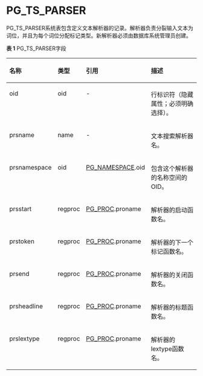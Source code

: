 # PG\_TS\_PARSER<a name="ZH-CN_TOPIC_0242385853"></a>

PG\_TS\_PARSER系统表包含定义文本解析器的记录。解析器负责分裂输入文本为词位，并且为每个词位分配标记类型。新解析器必须由数据库系统管理员创建。

**表 1**  PG\_TS\_PARSER字段

<a name="zh-cn_topic_0237122325_zh-cn_topic_0059777552_tefbc8068fcca42b795bd5c3474aa5fe3"></a>
<table><thead align="left"><tr id="zh-cn_topic_0237122325_zh-cn_topic_0059777552_r89008f466fa44bfaa1a2967427c96a80"><th class="cellrowborder" valign="top" width="18.61%" id="mcps1.2.5.1.1"><p id="zh-cn_topic_0237122325_zh-cn_topic_0059777552_aaaaddbb5f85640abb2cf1b6c09766a50"><a name="zh-cn_topic_0237122325_zh-cn_topic_0059777552_aaaaddbb5f85640abb2cf1b6c09766a50"></a><a name="zh-cn_topic_0237122325_zh-cn_topic_0059777552_aaaaddbb5f85640abb2cf1b6c09766a50"></a>名称</p>
</th>
<th class="cellrowborder" valign="top" width="11.66%" id="mcps1.2.5.1.2"><p id="zh-cn_topic_0237122325_zh-cn_topic_0059777552_ac474f3c8c6a74f09af38e4be1f8de40a"><a name="zh-cn_topic_0237122325_zh-cn_topic_0059777552_ac474f3c8c6a74f09af38e4be1f8de40a"></a><a name="zh-cn_topic_0237122325_zh-cn_topic_0059777552_ac474f3c8c6a74f09af38e4be1f8de40a"></a>类型</p>
</th>
<th class="cellrowborder" valign="top" width="27.060000000000002%" id="mcps1.2.5.1.3"><p id="zh-cn_topic_0237122325_zh-cn_topic_0059777552_a8584588312344d94b6b62cf864dc29e3"><a name="zh-cn_topic_0237122325_zh-cn_topic_0059777552_a8584588312344d94b6b62cf864dc29e3"></a><a name="zh-cn_topic_0237122325_zh-cn_topic_0059777552_a8584588312344d94b6b62cf864dc29e3"></a>引用</p>
</th>
<th class="cellrowborder" valign="top" width="42.67%" id="mcps1.2.5.1.4"><p id="zh-cn_topic_0237122325_zh-cn_topic_0059777552_a78a754757f63487b9c89ce56d5626dd9"><a name="zh-cn_topic_0237122325_zh-cn_topic_0059777552_a78a754757f63487b9c89ce56d5626dd9"></a><a name="zh-cn_topic_0237122325_zh-cn_topic_0059777552_a78a754757f63487b9c89ce56d5626dd9"></a>描述</p>
</th>
</tr>
</thead>
<tbody><tr id="zh-cn_topic_0237122325_zh-cn_topic_0059777552_rcb852b9d650a42b19661324ae86b32f5"><td class="cellrowborder" valign="top" width="18.61%" headers="mcps1.2.5.1.1 "><p id="zh-cn_topic_0237122325_zh-cn_topic_0059777552_af7cb9ee950e94840a6475da9e006af19"><a name="zh-cn_topic_0237122325_zh-cn_topic_0059777552_af7cb9ee950e94840a6475da9e006af19"></a><a name="zh-cn_topic_0237122325_zh-cn_topic_0059777552_af7cb9ee950e94840a6475da9e006af19"></a>oid</p>
</td>
<td class="cellrowborder" valign="top" width="11.66%" headers="mcps1.2.5.1.2 "><p id="zh-cn_topic_0237122325_zh-cn_topic_0059777552_aaf89e427d22546cb9ae1031c690102ca"><a name="zh-cn_topic_0237122325_zh-cn_topic_0059777552_aaf89e427d22546cb9ae1031c690102ca"></a><a name="zh-cn_topic_0237122325_zh-cn_topic_0059777552_aaf89e427d22546cb9ae1031c690102ca"></a>oid</p>
</td>
<td class="cellrowborder" valign="top" width="27.060000000000002%" headers="mcps1.2.5.1.3 "><p id="zh-cn_topic_0237122325_zh-cn_topic_0059777552_aef0bda9b8b4d487f8aefaaa9cace03fa"><a name="zh-cn_topic_0237122325_zh-cn_topic_0059777552_aef0bda9b8b4d487f8aefaaa9cace03fa"></a><a name="zh-cn_topic_0237122325_zh-cn_topic_0059777552_aef0bda9b8b4d487f8aefaaa9cace03fa"></a>-</p>
</td>
<td class="cellrowborder" valign="top" width="42.67%" headers="mcps1.2.5.1.4 "><p id="zh-cn_topic_0237122325_zh-cn_topic_0059777552_ad7542f1bece74879aa52a77c70a75bce"><a name="zh-cn_topic_0237122325_zh-cn_topic_0059777552_ad7542f1bece74879aa52a77c70a75bce"></a><a name="zh-cn_topic_0237122325_zh-cn_topic_0059777552_ad7542f1bece74879aa52a77c70a75bce"></a>行标识符（隐藏属性；必须明确选择）。</p>
</td>
</tr>
<tr id="zh-cn_topic_0237122325_zh-cn_topic_0059777552_r96e26ec6d8c84c9aba5f057b2b3f4368"><td class="cellrowborder" valign="top" width="18.61%" headers="mcps1.2.5.1.1 "><p id="zh-cn_topic_0237122325_zh-cn_topic_0059777552_af75a3a0291ef41debe077bfa05f3dd22"><a name="zh-cn_topic_0237122325_zh-cn_topic_0059777552_af75a3a0291ef41debe077bfa05f3dd22"></a><a name="zh-cn_topic_0237122325_zh-cn_topic_0059777552_af75a3a0291ef41debe077bfa05f3dd22"></a>prsname</p>
</td>
<td class="cellrowborder" valign="top" width="11.66%" headers="mcps1.2.5.1.2 "><p id="zh-cn_topic_0237122325_zh-cn_topic_0059777552_a65872bab4637420c854f689fda16a2c8"><a name="zh-cn_topic_0237122325_zh-cn_topic_0059777552_a65872bab4637420c854f689fda16a2c8"></a><a name="zh-cn_topic_0237122325_zh-cn_topic_0059777552_a65872bab4637420c854f689fda16a2c8"></a>name</p>
</td>
<td class="cellrowborder" valign="top" width="27.060000000000002%" headers="mcps1.2.5.1.3 "><p id="zh-cn_topic_0237122325_zh-cn_topic_0059777552_a8d24a0fa9e71441a98d36e52aab4862b"><a name="zh-cn_topic_0237122325_zh-cn_topic_0059777552_a8d24a0fa9e71441a98d36e52aab4862b"></a><a name="zh-cn_topic_0237122325_zh-cn_topic_0059777552_a8d24a0fa9e71441a98d36e52aab4862b"></a>-</p>
</td>
<td class="cellrowborder" valign="top" width="42.67%" headers="mcps1.2.5.1.4 "><p id="zh-cn_topic_0237122325_zh-cn_topic_0059777552_a12742e99d4fc42e0941c857094fe30b9"><a name="zh-cn_topic_0237122325_zh-cn_topic_0059777552_a12742e99d4fc42e0941c857094fe30b9"></a><a name="zh-cn_topic_0237122325_zh-cn_topic_0059777552_a12742e99d4fc42e0941c857094fe30b9"></a>文本搜索解析器名。</p>
</td>
</tr>
<tr id="zh-cn_topic_0237122325_zh-cn_topic_0059777552_r6fe302a29c964b78a637677b41ba47aa"><td class="cellrowborder" valign="top" width="18.61%" headers="mcps1.2.5.1.1 "><p id="zh-cn_topic_0237122325_zh-cn_topic_0059777552_a19a5f9add71b4536bcf8e17086f6e25c"><a name="zh-cn_topic_0237122325_zh-cn_topic_0059777552_a19a5f9add71b4536bcf8e17086f6e25c"></a><a name="zh-cn_topic_0237122325_zh-cn_topic_0059777552_a19a5f9add71b4536bcf8e17086f6e25c"></a>prsnamespace</p>
</td>
<td class="cellrowborder" valign="top" width="11.66%" headers="mcps1.2.5.1.2 "><p id="zh-cn_topic_0237122325_zh-cn_topic_0059777552_adf043fd702ae433f8fa6244daac831ca"><a name="zh-cn_topic_0237122325_zh-cn_topic_0059777552_adf043fd702ae433f8fa6244daac831ca"></a><a name="zh-cn_topic_0237122325_zh-cn_topic_0059777552_adf043fd702ae433f8fa6244daac831ca"></a>oid</p>
</td>
<td class="cellrowborder" valign="top" width="27.060000000000002%" headers="mcps1.2.5.1.3 "><p id="zh-cn_topic_0237122325_zh-cn_topic_0059777552_aeaa0f43e54e34025ae305550d8bf3742"><a name="zh-cn_topic_0237122325_zh-cn_topic_0059777552_aeaa0f43e54e34025ae305550d8bf3742"></a><a name="zh-cn_topic_0237122325_zh-cn_topic_0059777552_aeaa0f43e54e34025ae305550d8bf3742"></a><a href="PG_NAMESPACE.md">PG_NAMESPACE</a>.oid</p>
</td>
<td class="cellrowborder" valign="top" width="42.67%" headers="mcps1.2.5.1.4 "><p id="zh-cn_topic_0237122325_zh-cn_topic_0059777552_ac912bba8e8754821a4c49d69fb6774f2"><a name="zh-cn_topic_0237122325_zh-cn_topic_0059777552_ac912bba8e8754821a4c49d69fb6774f2"></a><a name="zh-cn_topic_0237122325_zh-cn_topic_0059777552_ac912bba8e8754821a4c49d69fb6774f2"></a>包含这个解析器的名称空间的OID。</p>
</td>
</tr>
<tr id="zh-cn_topic_0237122325_zh-cn_topic_0059777552_rcb9b21f9f74946c3baa7df33c8f47f81"><td class="cellrowborder" valign="top" width="18.61%" headers="mcps1.2.5.1.1 "><p id="zh-cn_topic_0237122325_zh-cn_topic_0059777552_a285a31fce46c440ea9517b455970b0f5"><a name="zh-cn_topic_0237122325_zh-cn_topic_0059777552_a285a31fce46c440ea9517b455970b0f5"></a><a name="zh-cn_topic_0237122325_zh-cn_topic_0059777552_a285a31fce46c440ea9517b455970b0f5"></a>prsstart</p>
</td>
<td class="cellrowborder" valign="top" width="11.66%" headers="mcps1.2.5.1.2 "><p id="zh-cn_topic_0237122325_zh-cn_topic_0059777552_aea5bc5e3f5264c5fa41a0891c6f872b8"><a name="zh-cn_topic_0237122325_zh-cn_topic_0059777552_aea5bc5e3f5264c5fa41a0891c6f872b8"></a><a name="zh-cn_topic_0237122325_zh-cn_topic_0059777552_aea5bc5e3f5264c5fa41a0891c6f872b8"></a>regproc</p>
</td>
<td class="cellrowborder" valign="top" width="27.060000000000002%" headers="mcps1.2.5.1.3 "><p id="zh-cn_topic_0237122325_zh-cn_topic_0059777552_a504de4af70544856b37c55b66d658c95"><a name="zh-cn_topic_0237122325_zh-cn_topic_0059777552_a504de4af70544856b37c55b66d658c95"></a><a name="zh-cn_topic_0237122325_zh-cn_topic_0059777552_a504de4af70544856b37c55b66d658c95"></a><a href="PG_PROC.md">PG_PROC</a>.proname</p>
</td>
<td class="cellrowborder" valign="top" width="42.67%" headers="mcps1.2.5.1.4 "><p id="zh-cn_topic_0237122325_zh-cn_topic_0059777552_a2d7197168ace4061b04b4ed5f78d8abe"><a name="zh-cn_topic_0237122325_zh-cn_topic_0059777552_a2d7197168ace4061b04b4ed5f78d8abe"></a><a name="zh-cn_topic_0237122325_zh-cn_topic_0059777552_a2d7197168ace4061b04b4ed5f78d8abe"></a>解析器的启动函数名。</p>
</td>
</tr>
<tr id="zh-cn_topic_0237122325_zh-cn_topic_0059777552_rca6cff060cef439db6bc7c7542e77c57"><td class="cellrowborder" valign="top" width="18.61%" headers="mcps1.2.5.1.1 "><p id="zh-cn_topic_0237122325_zh-cn_topic_0059777552_ac344b7d06a954102a42a006ce914ad37"><a name="zh-cn_topic_0237122325_zh-cn_topic_0059777552_ac344b7d06a954102a42a006ce914ad37"></a><a name="zh-cn_topic_0237122325_zh-cn_topic_0059777552_ac344b7d06a954102a42a006ce914ad37"></a>prstoken</p>
</td>
<td class="cellrowborder" valign="top" width="11.66%" headers="mcps1.2.5.1.2 "><p id="zh-cn_topic_0237122325_zh-cn_topic_0059777552_a54aba979d8754e24b5fc0f1c724dad03"><a name="zh-cn_topic_0237122325_zh-cn_topic_0059777552_a54aba979d8754e24b5fc0f1c724dad03"></a><a name="zh-cn_topic_0237122325_zh-cn_topic_0059777552_a54aba979d8754e24b5fc0f1c724dad03"></a>regproc</p>
</td>
<td class="cellrowborder" valign="top" width="27.060000000000002%" headers="mcps1.2.5.1.3 "><p id="zh-cn_topic_0237122325_zh-cn_topic_0059777552_a7aa67e261f094752bc9566bf5f145c24"><a name="zh-cn_topic_0237122325_zh-cn_topic_0059777552_a7aa67e261f094752bc9566bf5f145c24"></a><a name="zh-cn_topic_0237122325_zh-cn_topic_0059777552_a7aa67e261f094752bc9566bf5f145c24"></a><a href="PG_PROC.md">PG_PROC</a>.proname</p>
</td>
<td class="cellrowborder" valign="top" width="42.67%" headers="mcps1.2.5.1.4 "><p id="zh-cn_topic_0237122325_zh-cn_topic_0059777552_aee6183f420b04e3598c7f88c5675df9f"><a name="zh-cn_topic_0237122325_zh-cn_topic_0059777552_aee6183f420b04e3598c7f88c5675df9f"></a><a name="zh-cn_topic_0237122325_zh-cn_topic_0059777552_aee6183f420b04e3598c7f88c5675df9f"></a>解析器的下一个标记函数名。</p>
</td>
</tr>
<tr id="zh-cn_topic_0237122325_zh-cn_topic_0059777552_r808d9bec5046451fb7b34f739960cb33"><td class="cellrowborder" valign="top" width="18.61%" headers="mcps1.2.5.1.1 "><p id="zh-cn_topic_0237122325_zh-cn_topic_0059777552_a6bf9479db89a4272a6ec81bc051fa1fa"><a name="zh-cn_topic_0237122325_zh-cn_topic_0059777552_a6bf9479db89a4272a6ec81bc051fa1fa"></a><a name="zh-cn_topic_0237122325_zh-cn_topic_0059777552_a6bf9479db89a4272a6ec81bc051fa1fa"></a>prsend</p>
</td>
<td class="cellrowborder" valign="top" width="11.66%" headers="mcps1.2.5.1.2 "><p id="zh-cn_topic_0237122325_zh-cn_topic_0059777552_a7deb6de623c5423f8c106f8dac21c6be"><a name="zh-cn_topic_0237122325_zh-cn_topic_0059777552_a7deb6de623c5423f8c106f8dac21c6be"></a><a name="zh-cn_topic_0237122325_zh-cn_topic_0059777552_a7deb6de623c5423f8c106f8dac21c6be"></a>regproc</p>
</td>
<td class="cellrowborder" valign="top" width="27.060000000000002%" headers="mcps1.2.5.1.3 "><p id="zh-cn_topic_0237122325_zh-cn_topic_0059777552_acb85426785734a91906eda20f56751c2"><a name="zh-cn_topic_0237122325_zh-cn_topic_0059777552_acb85426785734a91906eda20f56751c2"></a><a name="zh-cn_topic_0237122325_zh-cn_topic_0059777552_acb85426785734a91906eda20f56751c2"></a><a href="PG_PROC.md">PG_PROC</a>.proname</p>
</td>
<td class="cellrowborder" valign="top" width="42.67%" headers="mcps1.2.5.1.4 "><p id="zh-cn_topic_0237122325_zh-cn_topic_0059777552_a2aa3212bd6e144bf89e2fa228b16811d"><a name="zh-cn_topic_0237122325_zh-cn_topic_0059777552_a2aa3212bd6e144bf89e2fa228b16811d"></a><a name="zh-cn_topic_0237122325_zh-cn_topic_0059777552_a2aa3212bd6e144bf89e2fa228b16811d"></a>解析器的关闭函数名。</p>
</td>
</tr>
<tr id="zh-cn_topic_0237122325_zh-cn_topic_0059777552_rf9b3d542c7c44ce7a93eef094afe429e"><td class="cellrowborder" valign="top" width="18.61%" headers="mcps1.2.5.1.1 "><p id="zh-cn_topic_0237122325_zh-cn_topic_0059777552_acfadfa2fa38f4445912dae40e7bd0c19"><a name="zh-cn_topic_0237122325_zh-cn_topic_0059777552_acfadfa2fa38f4445912dae40e7bd0c19"></a><a name="zh-cn_topic_0237122325_zh-cn_topic_0059777552_acfadfa2fa38f4445912dae40e7bd0c19"></a>prsheadline</p>
</td>
<td class="cellrowborder" valign="top" width="11.66%" headers="mcps1.2.5.1.2 "><p id="zh-cn_topic_0237122325_zh-cn_topic_0059777552_a1cbff9b935d64225b9837ad7ecabef9b"><a name="zh-cn_topic_0237122325_zh-cn_topic_0059777552_a1cbff9b935d64225b9837ad7ecabef9b"></a><a name="zh-cn_topic_0237122325_zh-cn_topic_0059777552_a1cbff9b935d64225b9837ad7ecabef9b"></a>regproc</p>
</td>
<td class="cellrowborder" valign="top" width="27.060000000000002%" headers="mcps1.2.5.1.3 "><p id="zh-cn_topic_0237122325_zh-cn_topic_0059777552_ab80c2e452fd04583ba4c9a1ef141cbb2"><a name="zh-cn_topic_0237122325_zh-cn_topic_0059777552_ab80c2e452fd04583ba4c9a1ef141cbb2"></a><a name="zh-cn_topic_0237122325_zh-cn_topic_0059777552_ab80c2e452fd04583ba4c9a1ef141cbb2"></a><a href="PG_PROC.md">PG_PROC</a>.proname</p>
</td>
<td class="cellrowborder" valign="top" width="42.67%" headers="mcps1.2.5.1.4 "><p id="zh-cn_topic_0237122325_zh-cn_topic_0059777552_aa6a3bd2a3b414186b1c49ae3bf4da01f"><a name="zh-cn_topic_0237122325_zh-cn_topic_0059777552_aa6a3bd2a3b414186b1c49ae3bf4da01f"></a><a name="zh-cn_topic_0237122325_zh-cn_topic_0059777552_aa6a3bd2a3b414186b1c49ae3bf4da01f"></a>解析器的标题函数名。</p>
</td>
</tr>
<tr id="zh-cn_topic_0237122325_zh-cn_topic_0059777552_rc6b315276159417d8f3544ea4027545a"><td class="cellrowborder" valign="top" width="18.61%" headers="mcps1.2.5.1.1 "><p id="zh-cn_topic_0237122325_zh-cn_topic_0059777552_a28e96d9862c24f758335c0c6b00241af"><a name="zh-cn_topic_0237122325_zh-cn_topic_0059777552_a28e96d9862c24f758335c0c6b00241af"></a><a name="zh-cn_topic_0237122325_zh-cn_topic_0059777552_a28e96d9862c24f758335c0c6b00241af"></a>prslextype</p>
</td>
<td class="cellrowborder" valign="top" width="11.66%" headers="mcps1.2.5.1.2 "><p id="zh-cn_topic_0237122325_zh-cn_topic_0059777552_a06b6ada11b3544329ca6f6e58c4b7feb"><a name="zh-cn_topic_0237122325_zh-cn_topic_0059777552_a06b6ada11b3544329ca6f6e58c4b7feb"></a><a name="zh-cn_topic_0237122325_zh-cn_topic_0059777552_a06b6ada11b3544329ca6f6e58c4b7feb"></a>regproc</p>
</td>
<td class="cellrowborder" valign="top" width="27.060000000000002%" headers="mcps1.2.5.1.3 "><p id="zh-cn_topic_0237122325_zh-cn_topic_0059777552_aa319bf99e9a344d9bf080a775b74b02a"><a name="zh-cn_topic_0237122325_zh-cn_topic_0059777552_aa319bf99e9a344d9bf080a775b74b02a"></a><a name="zh-cn_topic_0237122325_zh-cn_topic_0059777552_aa319bf99e9a344d9bf080a775b74b02a"></a><a href="PG_PROC.md">PG_PROC</a>.proname</p>
</td>
<td class="cellrowborder" valign="top" width="42.67%" headers="mcps1.2.5.1.4 "><p id="zh-cn_topic_0237122325_p1045710717"><a name="zh-cn_topic_0237122325_p1045710717"></a><a name="zh-cn_topic_0237122325_p1045710717"></a>解析器的lextype函数名。</p>
</td>
</tr>
</tbody>
</table>

